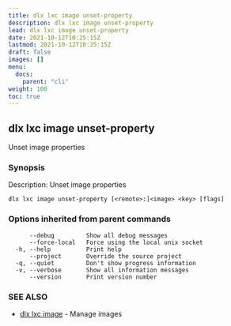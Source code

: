 ```yaml
---
title: dlx lxc image unset-property
description: dlx lxc image unset-property
lead: dlx lxc image unset-property
date: 2021-10-12T10:25:15Z
lastmod: 2021-10-12T10:25:15Z
draft: false
images: []
menu:
  docs:
    parent: "cli"
weight: 100
toc: true
---
```

## dlx lxc image unset-property

Unset image properties

### Synopsis

Description:
  Unset image properties



```
dlx lxc image unset-property [<remote>:]<image> <key> [flags]
```

### Options inherited from parent commands

```
      --debug         Show all debug messages
      --force-local   Force using the local unix socket
  -h, --help          Print help
      --project       Override the source project
  -q, --quiet         Don't show progress information
  -v, --verbose       Show all information messages
      --version       Print version number
```

### SEE ALSO

* [dlx lxc image](/docs/cmd/dlx_lxc_image)	 - Manage images

